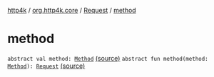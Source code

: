 [http4k](../../index.md) / [org.http4k.core](../index.md) / [Request](index.md) / [method](./method.md)

# method

`abstract val method: `[`Method`](../-method/index.md) [(source)](https://github.com/http4k/http4k/blob/master/http4k-core/src/main/kotlin/org/http4k/core/http.kt#L116)
`abstract fun method(method: `[`Method`](../-method/index.md)`): `[`Request`](index.md) [(source)](https://github.com/http4k/http4k/blob/master/http4k-core/src/main/kotlin/org/http4k/core/http.kt#L119)